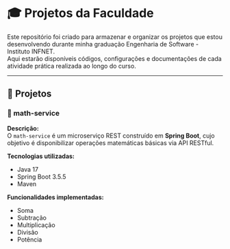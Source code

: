 # 🎓 Projetos da Faculdade

Este repositório foi criado para armazenar e organizar os projetos que estou desenvolvendo durante minha graduação Engenharia de Software - Instituto INFNET.  
Aqui estarão disponíveis códigos, configurações e documentações de cada atividade prática realizada ao longo do curso.

---

## 📂 Projetos

### 🔹 math-service
**Descrição:**  
O `math-service` é um microserviço REST construído em **Spring Boot**, cujo objetivo é disponibilizar operações matemáticas básicas via API RESTful.  

**Tecnologias utilizadas:**  
- Java 17  
- Spring Boot 3.5.5  
- Maven  

**Funcionalidades implementadas:**  
- Soma  
- Subtração  
- Multiplicação  
- Divisão  
- Potência  
